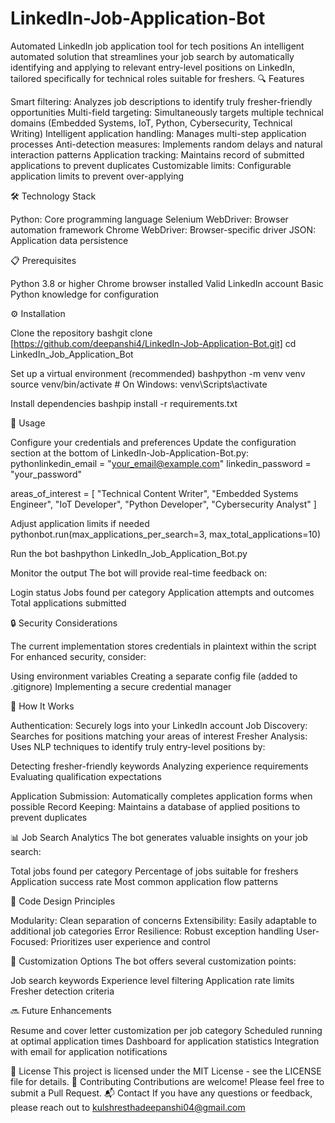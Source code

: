 # LinkedIn-Job-Application-Bot
Automated LinkedIn job application tool for tech positions
An intelligent automated solution that streamlines your job search by automatically identifying and applying to relevant entry-level positions on LinkedIn, tailored specifically for technical roles suitable for freshers.
🔍 Features

Smart filtering: Analyzes job descriptions to identify truly fresher-friendly opportunities
Multi-field targeting: Simultaneously targets multiple technical domains (Embedded Systems, IoT, Python, Cybersecurity, Technical Writing)
Intelligent application handling: Manages multi-step application processes
Anti-detection measures: Implements random delays and natural interaction patterns
Application tracking: Maintains record of submitted applications to prevent duplicates
Customizable limits: Configurable application limits to prevent over-applying

🛠️ Technology Stack

Python: Core programming language
Selenium WebDriver: Browser automation framework
Chrome WebDriver: Browser-specific driver
JSON: Application data persistence

📋 Prerequisites

Python 3.8 or higher
Chrome browser installed
Valid LinkedIn account
Basic Python knowledge for configuration

⚙️ Installation

Clone the repository
bashgit clone [https://github.com/deepanshi4/LinkedIn-Job-Application-Bot.git]
cd LinkedIn_Job_Application_Bot

Set up a virtual environment (recommended)
bashpython -m venv venv
source venv/bin/activate  # On Windows: venv\Scripts\activate

Install dependencies
bashpip install -r requirements.txt


🚀 Usage

Configure your credentials and preferences
Update the configuration section at the bottom of LinkedIn-Job-Application-Bot.py:
pythonlinkedin_email = "your_email@example.com"
linkedin_password = "your_password"

areas_of_interest = [
"Technical Content Writer",
        "Embedded Systems Engineer",
        "IoT Developer",
        "Python Developer",
        "Cybersecurity Analyst"
]

Adjust application limits if needed
pythonbot.run(max_applications_per_search=3, max_total_applications=10)

Run the bot
bashpython LinkedIn_Job_Application_Bot.py

Monitor the output
The bot will provide real-time feedback on:

Login status
Jobs found per category
Application attempts and outcomes
Total applications submitted


🔒 Security Considerations

The current implementation stores credentials in plaintext within the script
For enhanced security, consider:

Using environment variables
Creating a separate config file (added to .gitignore)
Implementing a secure credential manager



🧠 How It Works

Authentication: Securely logs into your LinkedIn account
Job Discovery: Searches for positions matching your areas of interest
Fresher Analysis: Uses NLP techniques to identify truly entry-level positions by:

Detecting fresher-friendly keywords
Analyzing experience requirements
Evaluating qualification expectations


Application Submission: Automatically completes application forms when possible
Record Keeping: Maintains a database of applied positions to prevent duplicates

📊 Job Search Analytics
The bot generates valuable insights on your job search:

Total jobs found per category
Percentage of jobs suitable for freshers
Application success rate
Most common application flow patterns

📝 Code Design Principles

Modularity: Clean separation of concerns
Extensibility: Easily adaptable to additional job categories
Error Resilience: Robust exception handling
User-Focused: Prioritizes user experience and control

🔧 Customization Options
The bot offers several customization points:

Job search keywords
Experience level filtering
Application rate limits
Fresher detection criteria

🔜 Future Enhancements

Resume and cover letter customization per job category
Scheduled running at optimal application times
Dashboard for application statistics
Integration with email for application notifications

📄 License
This project is licensed under the MIT License - see the LICENSE file for details.
🤝 Contributing
Contributions are welcome! Please feel free to submit a Pull Request.
📬 Contact
If you have any questions or feedback, please reach out to kulshresthadeepanshi04@gmail.com
